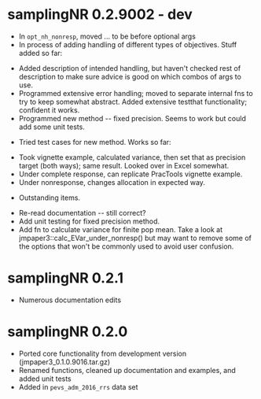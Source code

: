 # samplingNR 0.2.9002 - dev

* In `opt_nh_nonresp`, moved ... to be before optional args
* In process of adding handling of different types of objectives. Stuff added so far:
- Added description of intended handling, but haven't checked rest of description to make sure advice is good on which combos of args to use.
- Programmed extensive error handling; moved to separate internal fns to try to keep somewhat abstract.  Added extensive testthat functionality; confident it works.
- Programmed new method -- fixed precision. Seems to work but could add some unit tests.
* Tried test cases for new method.  Works so far:
- Took vignette example, calculated variance, then set that as precision target (both ways); same result. Looked over in Excel somewhat.
- Under complete response, can replicate PracTools vignette example.
- Under nonresponse, changes allocation in expected way.
* Outstanding items.
- Re-read documentation -- still correct?
- Add unit testing for fixed precision method.
- Add fn to calculate variance for finite pop mean. Take a look at jmpaper3::calc_EVar_under_nonresp() but may want to remove some of the options that won't be commonly used to avoid user confusion.

# samplingNR 0.2.1

* Numerous documentation edits

# samplingNR 0.2.0

* Ported core functionality from development version (jmpaper3_0.1.0.9016.tar.gz)
* Renamed functions, cleaned up documentation and examples, and added unit tests
* Added in `pevs_adm_2016_rrs` data set
